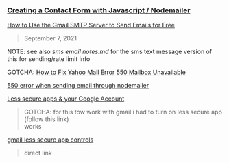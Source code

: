
### [Creating a Contact Form with Javascript / Nodemailer](https://youtu.be/30VeUWxZjS8)   

[How to Use the Gmail SMTP Server to Send Emails for Free](https://kinsta.com/blog/gmail-smtp-server/)   
> September 7, 2021

NOTE: see also _sms email notes.md_ for the sms text message version of this for sending/rate limit info

GOTCHA: [How to Fix Yahoo Mail Error 550 Mailbox Unavailable](https://contactforservice.com/yahoo-mail-error-550-mailbox-unavailable/)   

[550 error when sending email through nodemailer](https://stackoverflow.com/questions/61086675/550-error-when-sending-email-through-nodemailer)   

[Less secure apps & your Google Account](https://support.google.com/accounts/answer/6010255?p=lsa_blocked&hl=en&visit_id=637708639762135285-2359934544&rd=1)   
> GOTCHA: for this tow work with gmail i had to turn on less secure app (follow this link)   
> works

[gmail less secure app controls](https://myaccount.google.com/lesssecureapps)   
> direct link   

